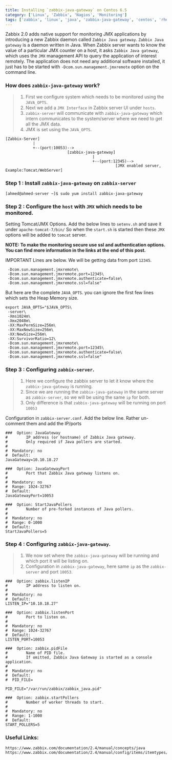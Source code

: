 ```yaml
---
title: Installing `zabbix-java-gateway` on Centos 6.5
category: ['Linux', 'Zabbix', 'Nagios', 'Monitoring']
tags: ['zabbix', 'linux', 'java', 'zabbix-java-gateway', 'centos', 'rhel', 'nagios', 'monitoring']
---
```


Zabbix 2.0 adds native support for monitoring JMX applications by introducing a new Zabbix daemon called `Zabbix Java gateway`. `Zabbix Java gateway` is a daemon written in Java. When Zabbix server wants to know the value of a particular JMX counter on a host, it asks `Zabbix Java gateway`, which uses the `JMX` management API to query the application of interest remotely. The application does not need any additional software installed, it just has to be started with `-Dcom.sun.management.jmxremote` option on the command line.

###  How does `zabbix-java-gateway` work?
	
>1. First we configure system which needs to be monitored using the `JAVA_OPTS`.
>2. Next we add a `JMX Interface` in Zabbix server UI under `hosts`.
>3. `zabbix-server` will communicate with `zabbix-java-gateway` which intern communicates to the system/server where we need to get all the JMX data.
>4. JMX is set using the `JAVA_OPTS`.  

	[Zabbix-Server] 
                |
                +--(port:10053)--> 
                               [zabbix-java-gateway] 
                                          |
                                          +--(port:12345)--> 
                                                    [JMX enabled server, Example:Tomcat/WebServer]

###  Step 1 : Install `zabbix-java-gateway` on `zabbix-server`
	
	[ahmed@ahmed-server ~]$ sudo yum install zabbix-java-gateway


###  Step 2 : Configure the `host` with `JMX` which needs to be monitored. 

Setting Tomcat/JMX Options. Add the below lines to `setenv.sh` and save it under `apache-tomcat-7/bin/`
So when the `start.sh` is started then these `JMX` options will be added to `tomcat` server. 

**NOTE: To make the monitoring secure use ssl and authentication options. You can find more information in the links at the end of this post.**

IMPORTANT Lines are below. We will be getting data from port `12345`. 

	 -Dcom.sun.management.jmxremote\
	 -Dcom.sun.management.jmxremote.port=12345\
	 -Dcom.sun.management.jmxremote.authenticate=false\
	 -Dcom.sun.management.jmxremote.ssl=false"

But here are the complete `JAVA_OPTS`. you can ignore the first few lines which sets the Heap Memory size.

	export JAVA_OPTS="$JAVA_OPTS\
	 -server\
	 -Xms1024m\
	 -Xmx2048m\
	 -XX:MaxPermSize=256m\
	 -XX:MaxNewSize=256m\
	 -XX:NewSize=256m\
	 -XX:SurvivorRatio=12\
	 -Dcom.sun.management.jmxremote\
	 -Dcom.sun.management.jmxremote.port=12345\
	 -Dcom.sun.management.jmxremote.authenticate=false\
	 -Dcom.sun.management.jmxremote.ssl=false"

###  Step 3 : Configuring `zabbix-server`. 

>1. Here we configure the zabbix server to let it know where the `zabbix-java-gateway` is running. 
>2. Since we are running the `zabbix-java-gateway` in the same server as `zabbix-server`, so we will be using the same `ip` for both. 
>3. Only difference is that `zabbix-java-gateway` will be running on port `10053`

Configuration in `zabbix-server.conf`. Add the below line. Rather un-comment them and add the IP/ports

	###  Option: JavaGateway
	#        IP address (or hostname) of Zabbix Java gateway.
	#        Only required if Java pollers are started.
	# 
	#  Mandatory: no
	#  Default:
	JavaGateway=10.10.18.27
	
	###  Option: JavaGatewayPort
	#        Port that Zabbix Java gateway listens on.
	# 
	#  Mandatory: no
	#  Range: 1024-32767
	#  Default:
	JavaGatewayPort=10053
	
	###  Option: StartJavaPollers
	#        Number of pre-forked instances of Java pollers.
	# 
	#  Mandatory: no
	#  Range: 0-1000
	#  Default:
	StartJavaPollers=5


###  Step 4 : Configuring `zabbix-java-gateway`. 

>1. We now set where the `zabbix-java-gateway` will be running and which port it will be listing on.
>2. Configuration in `zabbix-java-gateway`, here same `ip` as the `zabbix-server` and port `10053`. 


	###  Option: zabbix.listenIP
	#        IP address to listen on.
	# 
	#  Mandatory: no
	#  Default:
	LISTEN_IP="10.10.18.27"
	
	###  Option: zabbix.listenPort
	#        Port to listen on.
	# 
	#  Mandatory: no
	#  Range: 1024-32767
	#  Default:
	LISTEN_PORT=10053
	
	###  Option: zabbix.pidFile
	#        Name of PID file.
	#        If omitted, Zabbix Java Gateway is started as a console application.
	# 
	#  Mandatory: no
	#  Default:
	#  PID_FILE=
	
	PID_FILE="/var/run/zabbix/zabbix_java.pid"
	
	###  Option: zabbix.startPollers
	#        Number of worker threads to start.
	# 
	#  Mandatory: no
	#  Range: 1-1000
	#  Default:
	START_POLLERS=5


### Useful Links:

	https://www.zabbix.com/documentation/2.4/manual/concepts/java
	https://www.zabbix.com/documentation/2.4/manual/config/items/itemtypes/jmx_monitoring
